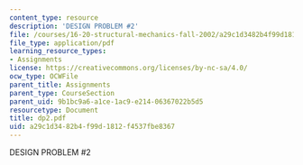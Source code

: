 ```yaml
---
content_type: resource
description: 'DESIGN PROBLEM #2'
file: /courses/16-20-structural-mechanics-fall-2002/a29c1d3482b4f99d1812f4537fbe8367_dp2.pdf
file_type: application/pdf
learning_resource_types:
- Assignments
license: https://creativecommons.org/licenses/by-nc-sa/4.0/
ocw_type: OCWFile
parent_title: Assignments
parent_type: CourseSection
parent_uid: 9b1bc9a6-a1ce-1ac9-e214-06367022b5d5
resourcetype: Document
title: dp2.pdf
uid: a29c1d34-82b4-f99d-1812-f4537fbe8367
---
```

DESIGN PROBLEM #2